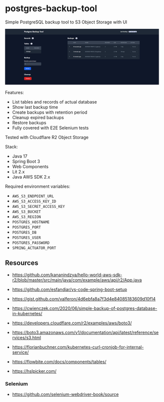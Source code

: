 # postgres-backup-tool
Simple PostgreSQL backup tool to S3 Object Storage with UI

![PostgreSQL backup tool screenshot](docs/postrgress-backup-tool-1.png)

Features:
- List tables and records of actual database
- Show last backup time
- Create backups with retention period
- Cleanup expired backups
- Restore backups
- Fully covered with E2E Selenium tests

Tested with Cloudflare R2 Object Storage

Stack:
- Java 17
- Spring Boot 3
- Web Components
- Lit 2.x
- Java AWS SDK 2.x 

Required environment variables:
- `AWS_S3_ENDPOINT_URL`
- `AWS_S3_ACCESS_KEY_ID`
- `AWS_S3_SECRET_ACCESS_KEY`
- `AWS_S3_BUCKET`
- `AWS_S3_REGION`
- `POSTGRES_HOSTNAME`
- `POSTGRES_PORT`
- `POSTGRES_DB`
- `POSTGRES_USER`
- `POSTGRES_PASSWORD`
- `SPRING_ACTUATOR_PORT`

## Resources

- https://github.com/kananindzya/hello-world-aws-sdk-r2/blob/master/src/main/java/com/example/aws/api/r2/App.java
- https://github.com/esfandiar/vs-code-spring-boot-setup
- https://gist.github.com/valferon/4d6ebfa8a7f3d4e84085183609d10f14
- https://cwienczek.com/2020/06/simple-backup-of-postgres-database-in-kubernetes/
- https://developers.cloudflare.com/r2/examples/aws/boto3/
- https://boto3.amazonaws.com/v1/documentation/api/latest/reference/services/s3.html
- https://florianbuchner.com/kubernetes-curl-cronjob-for-internal-service/

- https://flowbite.com/docs/components/tables/
- https://hslpicker.com/

### Selenium

- https://github.com/selenium-webdriver-book/source
